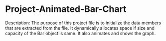 # Project-Animated-Bar-Chart

Description: The purpose of this project file is to initialize
the data members that are extracted from the file. It
dynamically allocates space if size and capacity of the Bar
object is same. It also animates and shows the graph.
